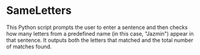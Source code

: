 # SameLetters
This Python script prompts the user to enter a sentence and then checks how many letters from a predefined name (in this case, "Jazmin") appear in that sentence. It outputs both the letters that matched and the total number of matches found.
